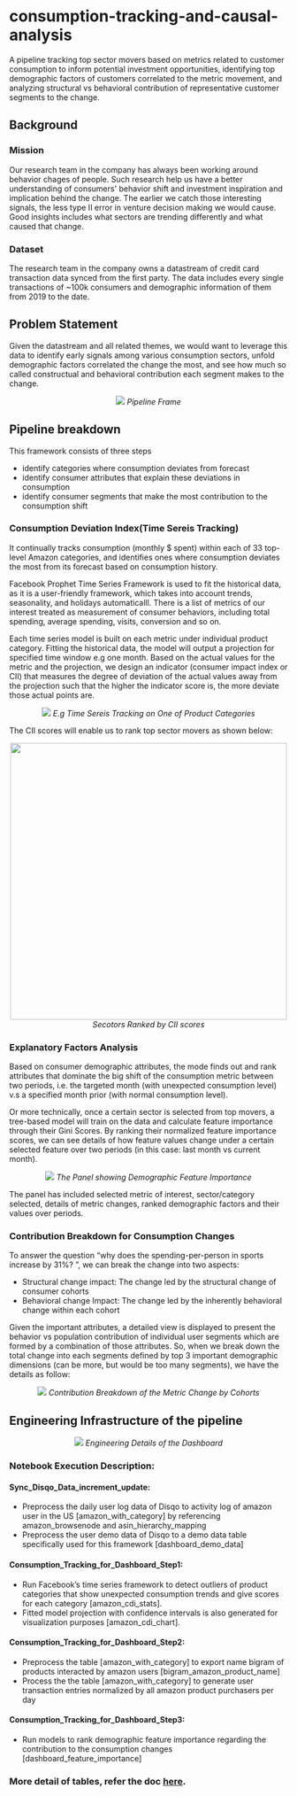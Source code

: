 # consumption-tracking-and-causal-analysis
A pipeline tracking top sector movers based on metrics related to customer consumption to inform potential investment opportunities, identifying top demographic factors of customers correlated to the metric movement, and analyzing structural vs behavioral contribution of representative customer segments to the change. 

## Background
### Mission
Our research team in the company has always been working around behavior chages of people. Such research help us have a better understanding of consumers' behavior shift and investment inspiration and implication behind the change. The earlier we catch those interesting signals, the less type II error in venture decision making we would cause. Good insights includes what sectors are trending differently and what caused that change.

### Dataset
The research team in the company owns a datastream of credit card transaction data synced from the first party. The data includes every single transactions of ~100k consumers and demographic information of them from 2019 to the date. 

## Problem Statement
Given the datastream and all related themes, we would want to leverage this data to identify early signals among various consumption sectors, unfold demographic factors correlated the change the most, and see how much so called constructual and behavioral contribution each segment makes to the change.

<p align="center">
  <img src="fig/frame.png" style="max-width: 1000px"/>
  <em>Pipeline Frame</em>
</p>

## Pipeline breakdown
This framework consists of three steps  
* identify categories where consumption deviates from forecast
* identify consumer attributes that explain these deviations in consumption
* identify consumer segments that make the most contribution to the consumption shift

### Consumption Deviation Index(Time Sereis Tracking)
It continually tracks consumption (monthly $ spent) within each of 33 top-level Amazon categories, and identifies ones where consumption deviates the most from its forecast based on consumption history.

Facebook Prophet Time Series Framework is used to fit the historical data, as it is a user-friendly framework, which takes into account trends, seasonality, and holidays automaticalll. There is a list of metrics of our interest treated as measurement of consumer behaviors, including total spending, average spending, visits, conversion and so on.

Each time series model is built on each metric under individual product category. Fitting the historical data, the model will output a projection for specified time window e.g one month. Based on the actual values for the metric and the projection, we design an indicator (consumer impact index or CII) that measures the degree of deviation of the actual values away from the projection such that the higher the indicator score is, the more deviate those actual points are. 

<p align="center">
  <img src="fig/time_series.png" style="max-width: 1000px"/>
  <em>E.g Time Sereis Tracking on One of Product Categories</em>
</p>

The CII scores will enable us to rank top sector movers as shown below:

<p align="center">
  <img src="fig/look_up_top_movers.png" style="max-width: 1000px" width="500"/>
  <em>Secotors Ranked by CII scores </em>
</p>

### Explanatory Factors Analysis
Based on consumer demographic attributes, the mode finds out and rank attributes that dominate the big shift of the consumption metric between two periods, i.e. the targeted month (with unexpected consumption level) v.s a specified month prior (with normal consumption level).

Or more technically, once a certain sector is selected from top movers, a tree-based model will train on the data and calculate feature importance through their Gini Scores. By ranking their normalized feature importance scores, we can see details of how feature values change under a certain selected feature over two periods (in this case: last month vs current month).


<p align="center">
  <img src="fig/feature importance.png" style="max-width: 1000px" />
  <em>The Panel showing Demographic Feature Importance</em>
</p>

The panel has included selected metric of interest, sector/category selected, details of metric changes, ranked demographic factors and their values over periods.

### Contribution Breakdown for Consumption Changes
To answer the question “why does the spending-per-person in sports increase by 31%? ”, we can break the change into two aspects:
- Structural change impact: The change led by the structural change of consumer cohorts
- Behavioral change Impact: The change led by the inherently behavioral change within each cohort

Given the important attributes, a detailed view is displayed to present the behavior vs population contribution of individual user segments which are formed by a combination of those attributes. So, when we break down the total change into each segments defined by top 3 important demographic dimensions (can be more, but would be too many segments), we have the details as follow:

<p align="center">
  <img src="fig/Consumer_Segmentation_Analysis.png" style="max-width: 1000px" />
  <em> Contribution Breakdown of the Metric Change by Cohorts </em>
</p>

## Engineering Infrastructure of the pipeline
<p align="center">
  <img src="fig/framework.png" style="max-width: 1000px" />
  <em> Engineering Details of the Dashboard </em>
</p>

### Notebook Execution Description:
#### Sync_Disqo_Data_increment_update: 
* Preprocess the daily user log data of Disqo to activity log of amazon user in the US [amazon_with_category] by referencing amazon_browsenode and asin_hierarchy_mapping 
* Preprocess the user demo data of Disqo to a demo data table specifically used for this framework [dashboard_demo_data]
#### Consumption_Tracking_for_Dashboard_Step1: 
* Run Facebook’s time series framework to detect outliers of product categories that show unexpected consumption trends and give scores for each category [amazon_cdi_stats]. 
* Fitted model projection with confidence intervals is also generated for visualization purposes [amazon_cdi_chart].
#### Consumption_Tracking_for_Dashboard_Step2:
* Preprocess the table [amazon_with_category] to export name bigram of products interacted by amazon users [bigram_amazon_product_name]
* Process the the table [amazon_with_category] to generate user transaction entries normalized by all amazon product purchasers per day
#### Consumption_Tracking_for_Dashboard_Step3:
* Run models to rank demographic feature importance regarding the contribution to the consumption changes [dashboard_feature_importance]

### More detail of tables, refer the doc [here](https://docs.google.com/document/d/1R1R_VnRbbp7_ek_hcfcpHhDJ0aoywAjFZZ-_Fu2gvPQ/edit).

